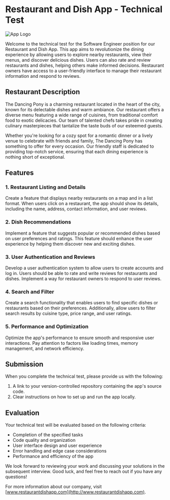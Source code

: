 # Restaurant and Dish App - Technical Test

![App Logo](app_logo.png)

Welcome to the technical test for the Software Engineer position for our Restaurant and Dish App. This app aims to revolutionize the dining experience by allowing users to explore nearby restaurants, view their menus, and discover delicious dishes. Users can also rate and review restaurants and dishes, helping others make informed decisions. Restaurant owners have access to a user-friendly interface to manage their restaurant information and respond to reviews.

## Restaurant Description

The Dancing Pony is a charming restaurant located in the heart of the city, known for its delectable dishes and warm ambiance. Our restaurant offers a diverse menu featuring a wide range of cuisines, from traditional comfort food to exotic delicacies. Our team of talented chefs takes pride in creating culinary masterpieces that tantalize the taste buds of our esteemed guests.

Whether you're looking for a cozy spot for a romantic dinner or a lively venue to celebrate with friends and family, The Dancing Pony has something to offer for every occasion. Our friendly staff is dedicated to providing top-notch service, ensuring that each dining experience is nothing short of exceptional.

## Features

### 1. Restaurant Listing and Details

Create a feature that displays nearby restaurants on a map and in a list format. When users click on a restaurant, the app should show its details, including the name, address, contact information, and user reviews.

### 2. Dish Recommendations

Implement a feature that suggests popular or recommended dishes based on user preferences and ratings. This feature should enhance the user experience by helping them discover new and exciting dishes.

### 3. User Authentication and Reviews

Develop a user authentication system to allow users to create accounts and log in. Users should be able to rate and write reviews for restaurants and dishes. Implement a way for restaurant owners to respond to user reviews.

### 4. Search and Filter

Create a search functionality that enables users to find specific dishes or restaurants based on their preferences. Additionally, allow users to filter search results by cuisine type, price range, and user ratings.

### 5. Performance and Optimization

Optimize the app's performance to ensure smooth and responsive user interactions. Pay attention to factors like loading times, memory management, and network efficiency.

## Submission

When you complete the technical test, please provide us with the following:

1. A link to your version-controlled repository containing the app's source code.
2. Clear instructions on how to set up and run the app locally.

## Evaluation

Your technical test will be evaluated based on the following criteria:

- Completion of the specified tasks
- Code quality and organization
- User interface design and user experience
- Error handling and edge case considerations
- Performance and efficiency of the app

We look forward to reviewing your work and discussing your solutions in the subsequent interview. Good luck, and feel free to reach out if you have any questions!

For more information about our company, visit [www.restaurantdishapp.com](http://www.restaurantdishapp.com).
